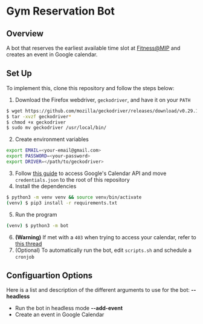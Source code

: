 # Gym Reservation Bot
## Overview
A bot that reserves the earliest available time slot at [Fitness@MIP](https://mcmasterinnovationpark.ca/fitness) and creates an event in Google calendar. 
## Set Up
To implement this, clone this repository and follow the steps below:
1. Download the Firefox webdriver, `geckodriver`, and have it on your `PATH` 
```bash
$ wget https://github.com/mozilla/geckodriver/releases/download/v0.29.1/geckodriver-v0.29.1-linux64.tar.gz
$ tar -xvzf geckodriver*
$ chmod +x geckodriver
$ sudo mv geckodriver /usr/local/bin/
```
2. Create environment variables
```bash
export EMAIL=<your-email@gmail.com>
export PASSWORD=<your-password>
export DRIVER=</path/to/geckodriver>
```
3. Follow [this guide](https://developers.google.com/calendar/api/quickstart/python?hl=en_GB) to access Google's Calendar API and move `credentials.json` to the root of this repository
4. Install the dependencies
```bash
$ python3 -m venv venv && source venv/bin/activate
(venv) $ pip3 install -r requirements.txt
```
5. Run the program
```bash
(venv) $ python3 -m bot
```
6. **(Warning)** If met with a `403` when trying to access your calendar, refer to [this thread](https://stackoverflow.com/questions/65756266/error-403-access-denied-the-developer-hasn-t-given-you-access-to-this-app-despi) 
7. (Optional) To automatically run the bot, edit `scripts.sh` and schedule a `cronjob`
## Configuartion Options
Here is a list and description of the different arguments to use for the bot:
**--headless**
* Run the bot in headless mode
**--add-event**
* Create an event in Google Calendar